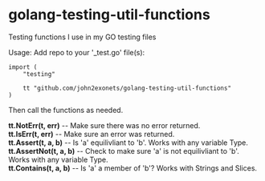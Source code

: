 # golang-testing-util-functions
Testing functions I use in my GO testing files

Usage:
Add repo to your '_test.go' file(s):

	import (
		"testing"

		tt "github.com/john2exonets/golang-testing-util-functions"
	)

Then call the functions as needed.

**tt.NotErr(t, err)**		-- Make sure there was no error returned.<br>
**tt.IsErr(t, err)**		-- Make sure an error was returned.<br>
**tt.Assert(t, a, b)**		-- Is 'a' equilivliant to 'b'. Works with any variable Type.<br>
**tt.AssertNot(t, a, b)**	-- Check to make sure 'a' is not equilivliant to 'b'. Works with any variable Type.<br>
**tt.Contains(t, a, b)**	-- Is 'a' a member of 'b'? Works with Strings and Slices.<br>
